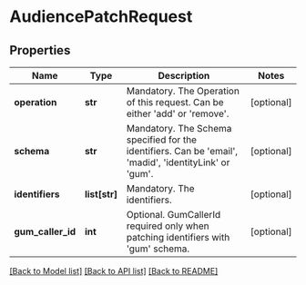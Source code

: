 # AudiencePatchRequest

## Properties
Name | Type | Description | Notes
------------ | ------------- | ------------- | -------------
**operation** | **str** | Mandatory. The Operation of this request. Can be either &#39;add&#39; or &#39;remove&#39;. | [optional] 
**schema** | **str** | Mandatory. The Schema specified for the identifiers. Can be &#39;email&#39;, &#39;madid&#39;, &#39;identityLink&#39; or &#39;gum&#39;. | [optional] 
**identifiers** | **list[str]** | Mandatory. The identifiers. | [optional] 
**gum_caller_id** | **int** | Optional. GumCallerId required only when patching identifiers with &#39;gum&#39; schema. | [optional] 

[[Back to Model list]](../README.md#documentation-for-models) [[Back to API list]](../README.md#documentation-for-api-endpoints) [[Back to README]](../README.md)


